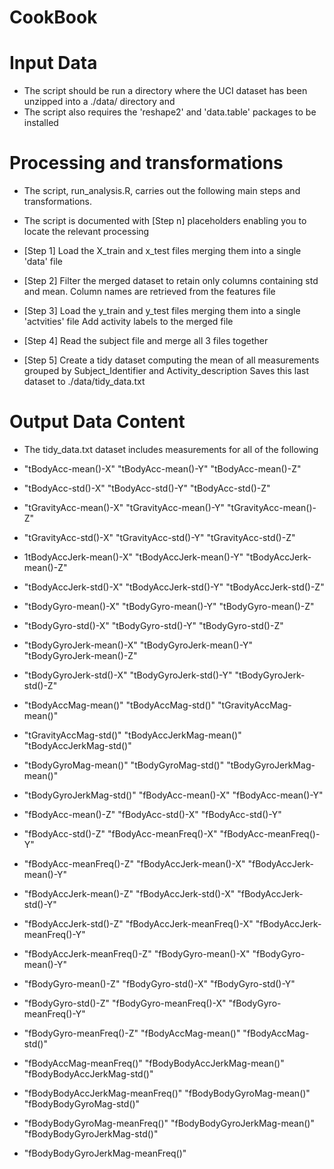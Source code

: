 
# CookBook

# Input Data

* The script should be run a directory where the UCI dataset has been unzipped into a ./data/ directory and 
* The script also requires the 'reshape2' and 'data.table' packages to be installed

# Processing and transformations

* The script, run_analysis.R, carries out the following main steps and transformations.
* The script is documented with [Step n] placeholders enabling you to locate the relevant processing

* [Step 1] Load the X_train and x_test files merging them into a single 'data' file
* [Step 2] Filter the merged dataset to retain only columns containing std and mean. 
           Column names are retrieved from the features file
* [Step 3] Load the y_train and y_test files merging them into a single 'actvities' file
           Add activity labels to the merged file
* [Step 4] Read the subject file and merge all 3 files together		   
* [Step 5] Create a tidy dataset computing the mean of all measurements grouped by Subject_Identifier and Activity_description
		   Saves this last dataset to ./data/tidy_data.txt

# Output Data Content

* The tidy_data.txt dataset includes measurements for all of the following

* "tBodyAcc-mean()-X"               "tBodyAcc-mean()-Y"               "tBodyAcc-mean()-Z"              
* "tBodyAcc-std()-X"                "tBodyAcc-std()-Y"                "tBodyAcc-std()-Z"               
* "tGravityAcc-mean()-X"            "tGravityAcc-mean()-Y"            "tGravityAcc-mean()-Z"           
* "tGravityAcc-std()-X"             "tGravityAcc-std()-Y"             "tGravityAcc-std()-Z"            
* 1tBodyAccJerk-mean()-X"           "tBodyAccJerk-mean()-Y"           "tBodyAccJerk-mean()-Z"          
* "tBodyAccJerk-std()-X"            "tBodyAccJerk-std()-Y"            "tBodyAccJerk-std()-Z"           
* "tBodyGyro-mean()-X"              "tBodyGyro-mean()-Y"              "tBodyGyro-mean()-Z"             
* "tBodyGyro-std()-X"               "tBodyGyro-std()-Y"               "tBodyGyro-std()-Z"              
* "tBodyGyroJerk-mean()-X"          "tBodyGyroJerk-mean()-Y"          "tBodyGyroJerk-mean()-Z"         
* "tBodyGyroJerk-std()-X"           "tBodyGyroJerk-std()-Y"           "tBodyGyroJerk-std()-Z"          
* "tBodyAccMag-mean()"              "tBodyAccMag-std()"               "tGravityAccMag-mean()"        
* "tGravityAccMag-std()"            "tBodyAccJerkMag-mean()"          "tBodyAccJerkMag-std()"          
* "tBodyGyroMag-mean()"             "tBodyGyroMag-std()"              "tBodyGyroJerkMag-mean()"        
* "tBodyGyroJerkMag-std()"          "fBodyAcc-mean()-X"               "fBodyAcc-mean()-Y"              
* "fBodyAcc-mean()-Z"               "fBodyAcc-std()-X"                "fBodyAcc-std()-Y"               
* "fBodyAcc-std()-Z"                "fBodyAcc-meanFreq()-X"           "fBodyAcc-meanFreq()-Y"          
* "fBodyAcc-meanFreq()-Z"           "fBodyAccJerk-mean()-X"           "fBodyAccJerk-mean()-Y"          
* "fBodyAccJerk-mean()-Z"           "fBodyAccJerk-std()-X"            "fBodyAccJerk-std()-Y"           
* "fBodyAccJerk-std()-Z"            "fBodyAccJerk-meanFreq()-X"       "fBodyAccJerk-meanFreq()-Y"      
* "fBodyAccJerk-meanFreq()-Z"       "fBodyGyro-mean()-X"              "fBodyGyro-mean()-Y"             
* "fBodyGyro-mean()-Z"              "fBodyGyro-std()-X"               "fBodyGyro-std()-Y"              
* "fBodyGyro-std()-Z"               "fBodyGyro-meanFreq()-X"          "fBodyGyro-meanFreq()-Y"         
* "fBodyGyro-meanFreq()-Z"          "fBodyAccMag-mean()"              "fBodyAccMag-std()"              
* "fBodyAccMag-meanFreq()"          "fBodyBodyAccJerkMag-mean()"      "fBodyBodyAccJerkMag-std()"      
* "fBodyBodyAccJerkMag-meanFreq()"  "fBodyBodyGyroMag-mean()"         "fBodyBodyGyroMag-std()"         
* "fBodyBodyGyroMag-meanFreq()"     "fBodyBodyGyroJerkMag-mean()"     "fBodyBodyGyroJerkMag-std()"     
* "fBodyBodyGyroJerkMag-meanFreq()"

